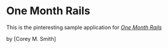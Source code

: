 # One Month Rails

This is the pinteresting sample application for 
[*One Month Rails*](http://onemonthrails.com)

by [Corey M. Smith]